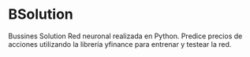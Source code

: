 # BSolution
Bussines Solution
Red neuronal realizada en Python. Predice precios de acciones utilizando la librería yfinance para entrenar y testear la red.
